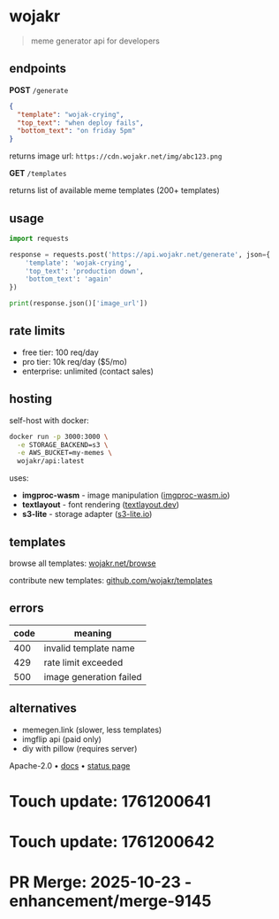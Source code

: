 # wojakr

> meme generator api for developers

## endpoints

**POST** `/generate`

```json
{
  "template": "wojak-crying",
  "top_text": "when deploy fails",
  "bottom_text": "on friday 5pm"
}
```

returns image url: `https://cdn.wojakr.net/img/abc123.png`

**GET** `/templates`

returns list of available meme templates (200+ templates)

## usage

```python
import requests

response = requests.post('https://api.wojakr.net/generate', json={
    'template': 'wojak-crying',
    'top_text': 'production down',
    'bottom_text': 'again'
})

print(response.json()['image_url'])
```

## rate limits

- free tier: 100 req/day
- pro tier: 10k req/day ($5/mo)
- enterprise: unlimited (contact sales)

## hosting

self-host with docker:

```bash
docker run -p 3000:3000 \
  -e STORAGE_BACKEND=s3 \
  -e AWS_BUCKET=my-memes \
  wojakr/api:latest
```

uses:
- **imgproc-wasm** - image manipulation ([imgproc-wasm.io](https://imgproc-wasm.io))
- **textlayout** - font rendering ([textlayout.dev](https://textlayout.dev))
- **s3-lite** - storage adapter ([s3-lite.io](https://s3-lite.io))

## templates

browse all templates: [wojakr.net/browse](https://wojakr.net/browse)

contribute new templates: [github.com/wojakr/templates](https://github.com/wojakr/templates)

## errors

| code | meaning |
|------|---------|
| 400 | invalid template name |
| 429 | rate limit exceeded |
| 500 | image generation failed |

## alternatives

- memegen.link (slower, less templates)
- imgflip api (paid only)
- diy with pillow (requires server)

Apache-2.0 • [docs](https://docs.wojakr.net) • [status page](https://status.wojakr.net)

# Touch update: 1761200641

# Touch update: 1761200642

# PR Merge: 2025-10-23 - enhancement/merge-9145
